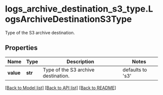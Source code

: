 # logs_archive_destination_s3_type.LogsArchiveDestinationS3Type

Type of the S3 archive destination.
## Properties
Name | Type | Description | Notes
------------ | ------------- | ------------- | -------------
**value** | **str** | Type of the S3 archive destination. | defaults to 's3'

[[Back to Model list]](README.md#documentation-for-models) [[Back to API list]](README.md#documentation-for-api-endpoints) [[Back to README]](README.md)


